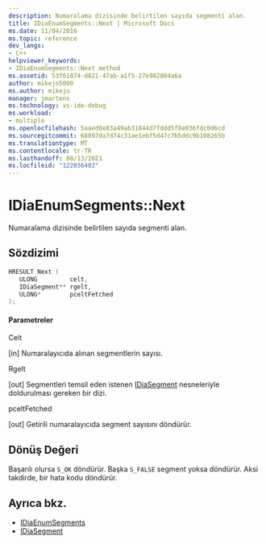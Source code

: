 ```yaml
---
description: Numaralama dizisinde belirtilen sayıda segmenti alan.
title: IDiaEnumSegments::Next | Microsoft Docs
ms.date: 11/04/2016
ms.topic: reference
dev_langs:
- C++
helpviewer_keywords:
- IDiaEnumSegments::Next method
ms.assetid: 53f61874-d821-47ab-a1f5-27e982804a6a
author: mikejo5000
ms.author: mikejo
manager: jmartens
ms.technology: vs-ide-debug
ms.workload:
- multiple
ms.openlocfilehash: 5aaed8e83a49ab31844d7fddd5f8e036fdc0d6cd
ms.sourcegitcommit: 68897da7d74c31ae1ebf5d47c7b5ddc9b108265b
ms.translationtype: MT
ms.contentlocale: tr-TR
ms.lasthandoff: 08/13/2021
ms.locfileid: "122036402"
---
```

# <a name="idiaenumsegmentsnext"></a>IDiaEnumSegments::Next
Numaralama dizisinde belirtilen sayıda segmenti alan.

## <a name="syntax"></a>Sözdizimi

```C++
HRESULT Next ( 
   ULONG         celt,
   IDiaSegment** rgelt,
   ULONG*        pceltFetched
);
```

#### <a name="parameters"></a>Parametreler
 Celt

[in] Numaralayıcıda alınan segmentlerin sayısı.

 Rgelt

[out] Segmentleri temsil eden istenen [IDiaSegment](../../debugger/debug-interface-access/idiasegment.md) nesneleriyle doldurulması gereken bir dizi.

 pceltFetched

[out] Getirili numaralayıcıda segment sayısını döndürür.

## <a name="return-value"></a>Dönüş Değeri
 Başarılı olursa `S_OK` döndürür. Başka `S_FALSE` segment yoksa döndürür. Aksi takdirde, bir hata kodu döndürür.

## <a name="see-also"></a>Ayrıca bkz.
- [IDiaEnumSegments](../../debugger/debug-interface-access/idiaenumsegments.md)
- [IDiaSegment](../../debugger/debug-interface-access/idiasegment.md)
